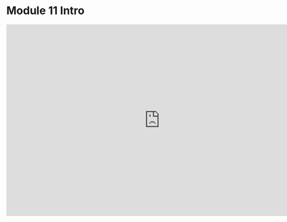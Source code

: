 # Module 11 Intro

<iframe width="800" height="500" src="https://www.youtube.com/embed/g3KSWR8MeMU?si=X5sqZEtdvrIGF7_U" title="YouTube video player" frameborder="0" allow="accelerometer; autoplay; clipboard-write; encrypted-media; gyroscope; picture-in-picture; web-share" allowfullscreen=""></iframe>